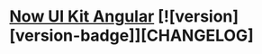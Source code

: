 # [Now UI Kit Angular](https://creativetimofficial.github.io/now-ui-kit-angular/index) [![version][version-badge]][CHANGELOG]


